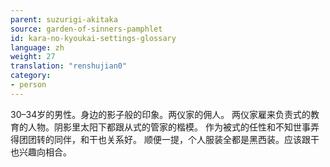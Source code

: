 ```yaml
---
parent: suzurigi-akitaka
source: garden-of-sinners-pamphlet
id: kara-no-kyoukai-settings-glossary
language: zh
weight: 27
translation: "renshujian0"
category:
- person
---
```


30–34岁的男性。身边的影子般的印象。两仪家的佣人。
两仪家雇来负责式的教育的人物。阴影里太阳下都跟从式的管家的楷模。
作为被式的任性和不知世事弄得团团转的同伴，和干也关系好。
顺便一提，个人服装全都是黑西装。应该跟干也兴趣向相合。
